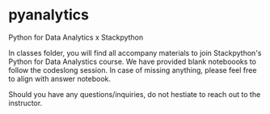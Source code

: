 # pyanalytics
Python for Data Analytics x Stackpython

In classes folder, you will find all accompany materials to join Stackpython's Python for Data Analystics course.
We have provided blank noteboooks to follow the codeslong session. In case of missing anything, please feel free to align with answer notebook.

Should you have any questions/inquiries, do not hestiate to reach out to the instructor. 
